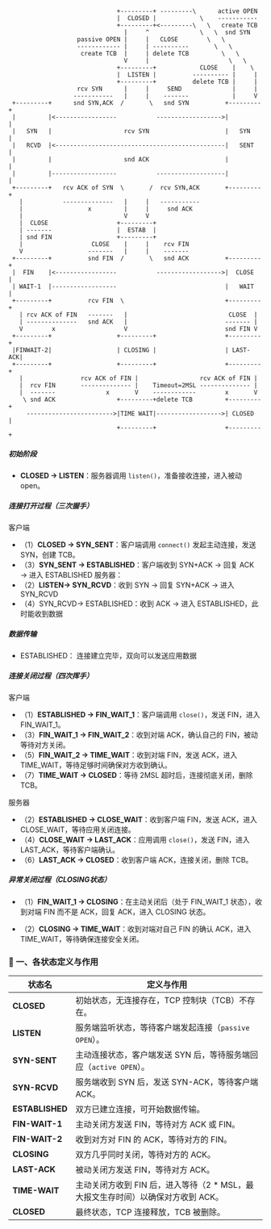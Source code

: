 ```
  
  
                              +---------+ ---------\      active OPEN
                              |  CLOSED |            \    -----------
                              +---------+<---------\   \   create TCB
                                |     ^              \   \  snd SYN
                   passive OPEN |     |   CLOSE        \   \
                   ------------ |     | ----------       \   \
                    create TCB  |     | delete TCB         \   \
                                V     |                      \   \
                              +---------+            CLOSE    |    \
                              |  LISTEN |          ---------- |     |
                              +---------+          delete TCB |     |
                   rcv SYN      |     |     SEND              |     |
                  -----------   |     |    -------            |     V
 +---------+      snd SYN,ACK  /       \   snd SYN          +---------+
 |         |<-----------------           ------------------>|         |
 |   SYN   |                    rcv SYN                     |   SYN   |
 |   RCVD  |<-----------------------------------------------|   SENT  |
 |         |                    snd ACK                     |         |
 |         |------------------           -------------------|         |
 +---------+   rcv ACK of SYN  \       /  rcv SYN,ACK       +---------+
   |           --------------   |     |   -----------
   |                  x         |     |     snd ACK
   |                            V     V
   |  CLOSE                   +---------+
   | -------                  |  ESTAB  |
   | snd FIN                  +---------+
   |                   CLOSE    |     |    rcv FIN
   V                  -------   |     |    -------
 +---------+          snd FIN  /       \   snd ACK          +---------+
 |  FIN    |<-----------------           ------------------>|  CLOSE  |
 | WAIT-1  |------------------                              |   WAIT  |
 +---------+          rcv FIN  \                            +---------+
   | rcv ACK of FIN   -------   |                            CLOSE  |
   | --------------   snd ACK   |                           ------- |
   V        x                   V                           snd FIN V
 +---------+                  +---------+                   +---------+
 |FINWAIT-2|                  | CLOSING |                   | LAST-ACK|
 +---------+                  +---------+                   +---------+
   |                rcv ACK of FIN |                 rcv ACK of FIN |
   |  rcv FIN       -------------- |    Timeout=2MSL -------------- |
   |  -------              x       V    ------------        x       V
    \ snd ACK                 +---------+delete TCB         +---------+
     ------------------------>|TIME WAIT|------------------>| CLOSED  |
                              +---------+                   +---------+
```
##### 初始阶段
- **CLOSED → LISTEN**：服务器调用 `listen()`，准备接收连接，进入被动 open。
##### 连接打开过程（三次握手）
客户端
- （1）**CLOSED → SYN_SENT**：客户端调用 `connect()` 发起主动连接，发送 SYN，创建 TCB。
- （3）**SYN_SENT → ESTABLISHED**：客户端收到 SYN+ACK → 回复 ACK → 进入 ESTABLISHED
服务器：
- （2）**LISTEN→ SYN_RCVD**：收到 SYN → 回复 SYN+ACK → 进入 SYN_RCVD
- （4）SYN_RCVD→ ESTABLISHED：收到 ACK → 进入 ESTABLISHED，此时能收到数据
##### 数据传输
- ESTABLISHED： 连接建立完毕，双向可以发送应用数据
##### 连接关闭过程（四次挥手）

客户端
- （1）**ESTABLISHED → FIN_WAIT_1**：客户端调用 `close()`，发送 FIN，进入 FIN_WAIT_1。
- （3）**FIN_WAIT_1 → FIN_WAIT_2**：收到对端 ACK，确认自己的 FIN，被动等待对方关闭。
- （5）**FIN_WAIT_2 → TIME_WAIT**：收到对端 FIN，发送 ACK，进入 TIME_WAIT，等待足够时间确保对方收到确认。
- （7）**TIME_WAIT → CLOSED**：等待 2MSL 超时后，连接彻底关闭，删除 TCB。

服务器
- （2）**ESTABLISHED → CLOSE_WAIT**：收到客户端 FIN，发送 ACK，进入 CLOSE_WAIT，等待应用关闭连接。
- （4）**CLOSE_WAIT → LAST_ACK**：应用调用 `close()`，发送 FIN，进入 LAST_ACK，等待客户端确认。
- （6）**LAST_ACK → CLOSED**：收到客户端 ACK，连接关闭，删除 TCB。

##### 异常关闭过程（CLOSING状态）
- （1）**FIN_WAIT_1 → CLOSING**：在主动关闭后（处于 FIN_WAIT_1 状态），收到对端 FIN 而不是 ACK，回复 ACK，进入 CLOSING 状态。
    
- （2）**CLOSING → TIME_WAIT**：收到对端对自己 FIN 的确认 ACK，进入 TIME_WAIT，等待确保连接安全关闭。


### 📘 **一、各状态定义与作用**

| 状态名             | 定义与作用                                            |
| --------------- | ------------------------------------------------ |
| **CLOSED**      | 初始状态，无连接存在，TCP 控制块（TCB）不存在。                      |
| **LISTEN**      | 服务端监听状态，等待客户端发起连接（`passive OPEN`）。               |
| **SYN-SENT**    | 主动连接状态，客户端发送 SYN 后，等待服务端回应（`active OPEN`）。       |
| **SYN-RCVD**    | 服务端收到 SYN 后，发送 SYN-ACK，等待客户端 ACK。                |
| **ESTABLISHED** | 双方已建立连接，可开始数据传输。                                 |
| **FIN-WAIT-1**  | 主动关闭方发送 FIN，等待对方 ACK 或 FIN。                      |
| **FIN-WAIT-2**  | 收到对方对 FIN 的 ACK，等待对方的 FIN。                       |
| **CLOSING**     | 双方几乎同时关闭，等待对方的 ACK。                              |
| **LAST-ACK**    | 被动关闭方发送 FIN，等待对方 ACK。                            |
| **TIME-WAIT**   | 主动关闭方收到 FIN 后，进入等待（2 * MSL，最大报文生存时间）以确保对方收到 ACK。 |
| **CLOSED**      | 最终状态，TCP 连接释放，TCB 被删除。                           |
